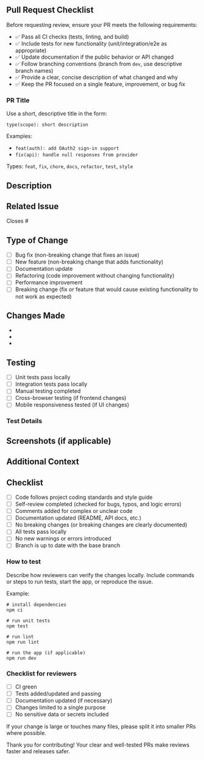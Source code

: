 ## Pull Request Checklist

Before requesting review, ensure your PR meets the following requirements:

- ✅ Pass all CI checks (tests, linting, and build)
- ✅ Include tests for new functionality (unit/integration/e2e as appropriate)
- ✅ Update documentation if the public behavior or API changed
- ✅ Follow branching conventions (branch from `dev`, use descriptive branch names)
- ✅ Provide a clear, concise description of what changed and why
- ✅ Keep the PR focused on a single feature, improvement, or bug fix

### PR Title

Use a short, descriptive title in the form:

```
type(scope): short description
```

Examples:

- `feat(auth): add OAuth2 sign-in support`
- `fix(api): handle null responses from provider`

Types: `feat`, `fix`, `chore`, `docs`, `refactor`, `test`, `style`

<!-- 
Thank you for contributing to Ai-for-FinOps! 
Please fill out this template completely. Remove any sections that don't apply.
-->

## Description
<!-- Provide a clear and concise description of what this PR accomplishes -->
<!-- Example: This PR adds user authentication functionality using JWT tokens -->



## Related Issue
<!-- Link the related issue(s) this PR addresses -->
<!-- Example: Closes #123, Fixes #456 -->
Closes #

## Type of Change
<!-- Mark the type(s) that apply to this PR -->
- [ ] Bug fix (non-breaking change that fixes an issue)
- [ ] New feature (non-breaking change that adds functionality)
- [ ] Documentation update
- [ ] Refactoring (code improvement without changing functionality)
- [ ] Performance improvement
- [ ] Breaking change (fix or feature that would cause existing functionality to not work as expected)

## Changes Made
<!-- List the specific changes made in this PR -->
<!-- Example:
- Added authentication module with JWT support
- Created login and registration endpoints
- Updated user model with password hashing
-->

- 
- 
- 

## Testing
<!-- Describe the tests you ran and mark completed items -->
- [ ] Unit tests pass locally
- [ ] Integration tests pass locally
- [ ] Manual testing completed
- [ ] Cross-browser testing (if frontend changes)
- [ ] Mobile responsiveness tested (if UI changes)

### Test Details
<!-- Describe your testing approach and any edge cases covered -->



## Screenshots (if applicable)
<!-- Add screenshots or screen recordings for UI changes -->
<!-- You can drag and drop images directly into this text area -->



## Additional Context
<!-- Add any other context, dependencies, or information reviewers should know -->



## Checklist
<!-- Ensure all items are completed before requesting review -->
- [ ] Code follows project coding standards and style guide
- [ ] Self-review completed (checked for bugs, typos, and logic errors)
- [ ] Comments added for complex or unclear code
- [ ] Documentation updated (README, API docs, etc.)
- [ ] No breaking changes (or breaking changes are clearly documented)
- [ ] All tests pass locally
- [ ] No new warnings or errors introduced
- [ ] Branch is up to date with the base branch

### How to test

Describe how reviewers can verify the changes locally. Include commands or steps to run tests, start the app, or reproduce the issue.

Example:

```
# install dependencies
npm ci

# run unit tests
npm test

# run lint
npm run lint

# run the app (if applicable)
npm run dev
```

### Checklist for reviewers

- [ ] CI green
- [ ] Tests added/updated and passing
- [ ] Documentation updated (if necessary)
- [ ] Changes limited to a single purpose
- [ ] No sensitive data or secrets included

If your change is large or touches many files, please split it into smaller PRs where possible.

Thank you for contributing! Your clear and well-tested PRs make reviews faster and releases safer.
